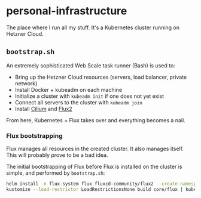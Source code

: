 # personal-infrastructure

The place where I run all my stuff. It's a Kubernetes cluster running on Hetzner Cloud.

## `bootstrap.sh`

An extremely sophisticated Web Scale task runner (Bash) is used to:

 * Bring up the Hetzner Cloud resources (servers, load balancer, private network)
 * Install Docker + kubeadm on each machine
 * Initialize a cluster with `kubeadm init` if one does not yet exist
 * Connect all servers to the cluster with `kubeadm join`
 * Install [Cilium](https://cilium.io/) and [Flux2](https://fluxcd.io)

From here, Kubernetes + Flux takes over and everything becomes a nail.

### Flux bootstrapping

Flux manages all resources in the created cluster. It also manages itself. This will probably prove to be a bad idea.

The initial bootstrapping of Flux before Flux is installed on the cluster is simple, and performed by `bootstrap.sh`:

```sh
helm install -n flux-system flux fluxcd-community/flux2 --create-namespace
kustomize --load-restrictor LoadRestrictionsNone build core/flux | kubectl apply -f-
```
